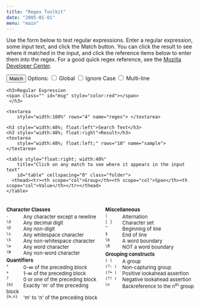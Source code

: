 ```yaml
---
title: "Regex Toolkit"
date: "2005-01-01"
menu: "main"
---
```


<script type="text/javascript">
function doMatch(form) {
    var er = document.getElementById('msg');
    if (er) {
        er.innerHTML = '&nbsp;';
        er.className = "";
    }
    try {
        if (form.regex.value === '' || form.sample.value === '') return false;
        var table = document.getElementById('table');
        var bodies = table.getElementsByTagName("tbody");
        while(bodies.length > 0) {
            table.removeChild(bodies[0]);
            bodies = table.getElementsByTagName("tbody");
        }
        var options = (form.optioni.checked ? "i" : "")
            + (form.optiong.checked ? "g" : "")
            + (form.optionm.checked ? "m" : "");
        var re = new RegExp(form.regex.value, options);
        var res = re.exec(form.sample.value);
        var count = 0;
        if (res && res.length > 0) {
            do {

                // First row
                var tb = document.createElement("tbody");
                var tr = document.createElement("tr");
                tr.className = "first-child";
                var th1 = document.createElement("td");
                th1.className = "first-child";
                th1.appendChild(document.createTextNode("Match " + count + " (Group 0)"));
                tr.appendChild(th1);
                tr.appendChild(document.createElement("td")).appendChild(
                    document.createTextNode(res.index + "-" + (res[0].length + res.index - 1)));
                tr.appendChild(document.createElement("td")).appendChild(
                    document.createTextNode(res[0]));
                tr.onmouseup = highlightMatch;
                tb.appendChild(tr);

                var curIndex = 0;
                for (var i = 1; i < res.length; ++i) {
                    // Remaining rows
                    var tr = document.createElement("tr");
                    tr.onmouseup = highlightMatch;
                    if (i == res.length - 1) {
                        tr.className = "last-child";
                    }
                    var td1 = document.createElement("td");
                    td1.className = "first-child";
                    td1.appendChild(document.createTextNode("Group " + i));
                    tr.appendChild(td1);
                    // When a capture doesn't participate in the match, IE will create a property with "",
                    // Firefox will create one without a value, and Opera won't create one.
                    if (res[i]) {
                        curIndex = res[0].indexOf(res[i], curIndex);
                        tr.appendChild(document.createElement("td")).appendChild(
                            document.createTextNode(
                                (res.index + curIndex)
                                + "-"
                                + (res[i].length + res.index + curIndex - 1)));
                        tr.appendChild(document.createElement("td")).appendChild(
                            document.createTextNode(res[i] ? res[i] : ""));
                    }
                    else {
                        tr.appendChild(document.createElement("td")).appendChild(
                            document.createTextNode(res[i] === undefined ? "null" : ""));
                        tr.appendChild(document.createElement("td")).appendChild(
                            document.createTextNode(res[i] === undefined ? "null" : ""));
                    }
                    tb.appendChild(tr);
                }

                table.appendChild(tb);
                count++;
            }
            while (options.indexOf("g") >= 0
                && (res = re.exec(form.sample.value)) != null
                && res.length > 0);
        }
    }
    catch (e) {
        er.innerHTML = e.name + ":" + e.message;
        er.className = "error";
    }
}

// Inspired by Alex King's quicktags functionality for WordPress.
function insertText(field, before, after) {
    //IE and Opera support
    if (document.selection) {
        field.focus();
        var sel = document.selection.createRange();
        if (sel.text.length > 0) {
            sel.text = before + sel.text + after;
        }
        else {
            sel.text = before + after;
        }
        field.focus();
    }
    //Mozilla support
    else if (field.selectionStart || field.selectionStart == '0') {
        var startPos = field.selectionStart;
        var endPos = field.selectionEnd;
        var cursorPos = endPos;
        var scrollTop = field.scrollTop;
        if (startPos != endPos) {
            field.value = field.value.substring(0, startPos)
                + before
                + field.value.substring(startPos, endPos)
                + after
                + field.value.substring(endPos, field.value.length);
            cursorPos += before.length + after.length;
        }
        else {
            field.value = field.value.substring(0, startPos)
                          + before + after
                          + field.value.substring(endPos, field.value.length);
            cursorPos = startPos + before.length;
        }
        field.focus();
        field.selectionStart = cursorPos;
        field.selectionEnd = cursorPos;
        field.scrollTop = scrollTop;
    }
    else {
        field.value += before + after;
        field.focus();
    }
    return false;
}

function highlightMatch(e) {
    var t = this.getElementsByTagName("td")[1].firstChild.data;
    var m = t.match("(\\d+)-(\\d+)");
    if (m) {
        var f = document.forms[0].sample;
        selectText(f, parseInt(m[1]), parseInt(m[2]));
    }
    return false;
}

function selectText(field, start, end) {
    field.focus();
    field.select();
    if (document.selection) {
        var sel = document.selection.createRange();
        sel.moveStart("character", start);
        sel.moveEnd("character", end - field.value.length + 1);
        sel.select();
        field.focus();
    }
    else if (field.selectionStart || field.selectionStart == '0') {
        field.focus();
        field.selectionStart = start;
        field.selectionEnd = end + 1;
        field.scrollTop = start;
    }
}
</script>

<style type="text/css">
  #form1 ul { list-style:none; margin:0px; padding:0px; }
  #form1 li { list-style:none; display:block; cursor:pointer; font-size:small;}
  #form1 li:hover { background:gray; color:white; }
  #form1 h3 { margin-top:3px; margin-bottom:3px; padding:0; font-size:small;}
  #form1 tt { display:block; float:left; width:45px; }
  #form1 table.folder {
		border-collapse: separate;
		font-size:small;
  }
  #form1 table.folder tr {
		cursor:pointer;
  }
  #form1 table.folder tr:hover {
		background: silver;
  }
  #form1 table.folder th, table.folder td {
		padding: 2px;
		margin: 0;
  }
  #form1 table.folder thead th {
		text-align: left;
		font-weight: normal;
		background: #D4D0C8;
		border: 1px outset #D4D0C8;
  }
  #form1 table.folder td.first-child {
		padding-left: 20px;
  }
  #form1 table.folder tbody tr th {
		text-align: left;
		font-weight: normal;
  }
  #form1 table.folder tbody tr td.first-child {
		background: url(folder-background.png) center left no-repeat;
  }
  #form1 table.folder tbody tr.first-child td.first-child {
		background: url(folder-background.png) top left no-repeat;
  }
  #form1 table.folder tbody tr.last-child td.first-child {
		background: url(folder-background.png) bottom left no-repeat;
  }

</style>

Use the form below to test regular expressions.  Enter a regular expression,
some input text, and click the Match button.  You can click the result to see
where it matched in the input, and click the reference items below to enter them
into the regex.  For a good quick regex reference, see the 
<a href="http://developer.mozilla.org/en/docs/Core_JavaScript_1.5_Reference:Global_Objects:RegExp">Mozilla Developer Center</a>.

<form action="" method="get" name="form1" id="form1">

<div style="width:650px border:1px solid red">

<p>
    <input type="button" onMouseDown="doMatch(this.form)" value="Match" />
    Options:
        <label for="optiong">
            <input type="checkbox" name="optiong" value="1" id="optiong"
                title="Find all matches in the input" />
            Global</label>
        <label for="optioni">
            <input type="checkbox" name="optioni" value="1" id="optioni"
                title="Treat uppercase and lowercase letters the same" />
            Ignore Case</label>
        <label for="optionm">
            <input type="checkbox" name="optionm" value="1" id="optionm"
                title="Allow $ and ^ to match next to embedded newlines, not just at the beginning and end of the whole string" />
            Multi-line</label>
    </p>

    <h3>Regular Expression
    <span class="" id="msg" style="color:red"></span>
	 </h3>

    <textarea
        style="width:100%" rows="4" name="regex"> </textarea>

    <h3 style="width:48%; float:left">Search Text</h3>
    <h3 style="width:48%; float:right">Result</h3>
    <textarea
        style="width:48%; float:left;" rows="10" name="sample"> </textarea>

    <table style="float:right; width:48%"
        title="Click on any match to see where it appears in the input text"
        id="table" cellspacing="0" class="folder">
      <thead><tr><th scope="col">Group</th><th scope="col">Span</th><th scope="col">Value</th></tr></thead>
    </table>

<br style="clear:both" />
</div>

<div style="width:48%; float: left">
<h3>Character Classes</h3>
<ul>
  <li
    onMouseDown="insertText(document.forms[0].regex, '.', '')">
    <tt>.</tt>Any character except a newline</li>
  <li
    onMouseDown="insertText(document.forms[0].regex, '\\d', '')">
    <tt>\d</tt>Any decimal digit</li>
  <li
    onMouseDown="insertText(document.forms[0].regex, '\\D', '')">
    <tt>\D</tt>Any non-digit</li>
  <li
    onMouseDown="insertText(document.forms[0].regex, '\\s', '')">
    <tt>\s</tt>Any whitespace character</li>
  <li
    onMouseDown="insertText(document.forms[0].regex, '\\S', '')">
    <tt>\S</tt>Any non-whitespace character</li>
  <li
    onMouseDown="insertText(document.forms[0].regex, '\\w', '')">
    <tt>\w</tt>Any word character</li>
  <li
    onMouseDown="insertText(document.forms[0].regex, '\\W', '')">
    <tt>\W</tt>Any non-word character</li>
</ul>
<h3>Quantifiers</h3>
<ul>
  <li
    onMouseDown="insertText(document.forms[0].regex, '*', '')">
    <tt>*</tt>0-&#8734; of the preceding block</li>
  <li
    onMouseDown="insertText(document.forms[0].regex, '+', '')">
    <tt>+</tt>1-&#8734; of the preceding block</li>
  <li
    onMouseDown="insertText(document.forms[0].regex, '?', '')">
    <tt>?</tt>0 or one of the preceding block</li>
  <li
    onMouseDown="insertText(document.forms[0].regex, '{m}', '')">
    <tt>{m}</tt>Exactly 'm' of the preceding block</li>
  <li
    onMouseDown="insertText(document.forms[0].regex, '{m,n}', '')">
    <tt>{m,n}</tt>'m' to 'n' of the preceding block</li>
</ul>
</div>
<div style="width:48%; float:right">
<h3>Miscellaneous</h3>
<ul>
  <li
    onMouseDown="insertText(document.forms[0].regex, '|', '')">
    <tt>|</tt>Alternation</li>
  <li
    onMouseDown="insertText(document.forms[0].regex, '[', ']')">
    <tt>[ ]</tt>Character set</li>
  <li
    onMouseDown="insertText(document.forms[0].regex, '^', '')">
    <tt>^</tt>Beginning of line</li>
  <li
    onMouseDown="insertText(document.forms[0].regex, '$', '')">
    <tt>$</tt>End of line</li>
  <li
    onMouseDown="insertText(document.forms[0].regex, '\\b', '')">
    <tt>\b</tt>A word boundary</li>
  <li
    onMouseDown="insertText(document.forms[0].regex, '\\B', '')">
    <tt>\B</tt>NOT a word boundary</li>
</ul>
<h3>Grouping constructs</h3>
<ul>
  <li
    onMouseDown="insertText(document.forms[0].regex, '(', ')')">
    <tt>( )</tt>A group</li>
  <li
    onMouseDown="insertText(document.forms[0].regex, '(?:', ')')">
    <tt>(?: )</tt>Non-capturing group</li>
  <li
    onMouseDown="insertText(document.forms[0].regex, '(?=', ')')">
    <tt>(?= )</tt>Positive lookahead assertion</li>
  <li
    onMouseDown="insertText(document.forms[0].regex, '(?!', ')')">
    <tt>(?! )</tt>Negative lookahead assertion</li>
  <li
    onMouseDown="insertText(document.forms[0].regex, '\\n', '')">
    <tt>\n</tt>Backreference to the n<sup>th</sup> group</li>
</ul>
</div>
</div>

</form>

<br style="clear:both" />

